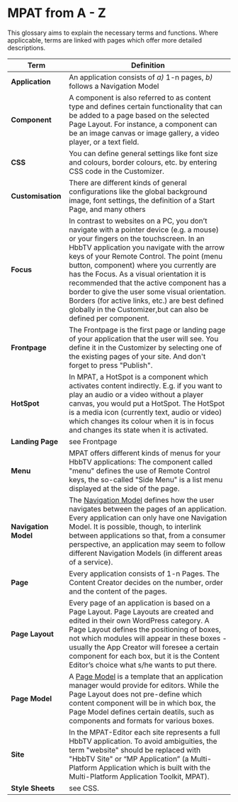 # MPAT from A - Z

This glossary aims to explain the necessary terms and functions. Where appliccable, terms are linked with pages which offer more detailed descriptions.

| **Term** | **Definition** |
|---|---|
| **Application** | An application consists of *a)* 1-n pages, *b)* follows a Navigation Model |
| **Component** | A component is also referred to as content type and defines certain functionality that can be added to a page based on the selected Page Layout. For instance, a component can be an image canvas or image gallery, a video player, or a text field. |
| **CSS** | You can define general settings like font size and colours, border colours, etc. by entering CSS code in the Customizer. |
| **Customisation** | There are different kinds of general configurations like the global background image, font settings, the definition of a Start Page, and many others |
| **Focus** | In contrast to websites on a PC, you don’t navigate with a pointer device (e.g. a mouse) or your fingers on the touchscreen. In an HbbTV application you navigate with the arrow keys of your Remote Control. The point (menu button, component) where you currently are has the Focus. As a visual orientation it is recommended that the active component has a border to give the user some visual orientation. Borders (for active links, etc.) are best defined globally in the Customizer,but can also be defined per component. |
| **Frontpage** | The Frontpage is the first page or landing page of your application that the user will see. You define it in the Customizer by selecting one of the existing pages of your site. And don't forget to press "Publish". |
| **HotSpot** | In MPAT, a HotSpot is a component which activates content indirectly. E.g. if you want to play an audio or a video without a player canvas, you would put a HotSpot. The HotSpot is a media icon (currently text, audio or video) which changes its colour when it is in focus and changes its state when it is activated. |
| **Landing Page** | see Frontpage |
| **Menu**| MPAT offers different kinds of menus for your HbbTV applications: The component called "menu" defines the use of Remote Control keys, the so-called "Side Menu" is  a list menu displayed at the side of the page.|
| **Navigation Model** | The [Navigation Model](https://github.com/MPAT-eu/handbook/blob/master/01_general_information.md#application-design--navigation-models) defines how the user navigates between the pages of an application. Every application can only have one Navigation Model. It is possible, though, to interlink between applications so that, from a consumer perspective, an application may seem to follow different Navigation Models (in different areas of a service). |
| **Page** | Every application consists of 1-n Pages. The Content Creator decides on the number, order and the content of the pages. |
| **Page Layout** | Every page of an application is based on a Page Layout. Page Layouts are created and edited in their own WordPress category. A Page Layout defines the positioning of boxes, not which modules will appear in these boxes - usually the App Creator will foresee a certain component for each box, but it is the Content Editor’s choice what s/he wants to put there. |
| **Page Model** | A [Page Model](https://mpat-eu.github.io/handbook/10_using_pagemodels.html) is a template that an application manager would provide for editors. While the Page Layout does not pre-define which content component will be in which box, the Page Model defines certain deatils, such as components and formats for various boxes. |
| **Site** | In the MPAT-Editor each site represents a full HbbTV application. To avoid ambiguities, the term "website" should be replaced with "HbbTV Site" or “MP Application” (a Multi-Platform Application which is built with the Multi-Platform Application Toolkit, MPAT). |
| **Style Sheets** | see CSS.|
